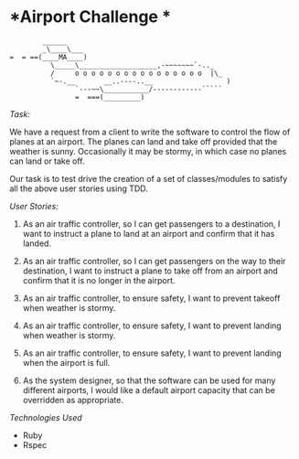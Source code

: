 *Airport Challenge *
=================

```
        ______
        _\____\___
=  = ==(____MA____)
          \_____\___________________,-~~~~~~~`-.._
          /     o o o o o o o o o o o o o o o o  |\_
          `~-.__       __..----..__                  )
                `---~~\___________/------------`````
                =  ===(_________)

```

*Task:*

We have a request from a client to write the software to control the flow of planes at an airport. The planes can land and take off provided that the weather is sunny. Occasionally it may be stormy, in which case no planes can land or take off.

Our task is to test drive the creation of a set of classes/modules to satisfy all the above user stories using TDD.

*User Stories:*

1) As an air traffic controller,
   so I can get passengers to a destination,
   I want to instruct a plane to land at an airport and confirm that it has landed.

2) As an air traffic controller,
   so I can get passengers on the way to their destination,
   I want to instruct a plane to take off from an airport and confirm that it is no longer in the airport.

3) As an air traffic controller,
   to ensure safety,
   I want to prevent takeoff when weather is stormy.

4) As an air traffic controller, to ensure safety,
   I want to prevent landing when weather is stormy.

5) As an air traffic controller, to ensure safety, I want to prevent landing when the airport is full.

6) As the system designer,
   so that the software can be used for many different airports,
   I would like a default airport capacity that can be overridden as appropriate.


*Technologies Used*

- Ruby
- Rspec
